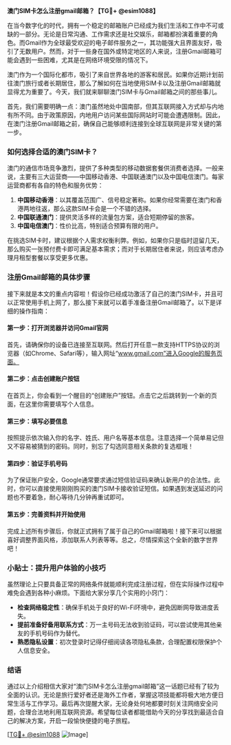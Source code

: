 **澳门SIM卡怎么注册gmail邮箱？【TG💪+ @esim1088】**

在当今数字化的时代，拥有一个稳定的邮箱账户已经成为我们生活和工作中不可或缺的一部分。无论是日常沟通、工作需求还是社交娱乐，邮箱都扮演着重要的角色。而Gmail作为全球最受欢迎的电子邮件服务之一，其功能强大且界面友好，吸引了无数用户。然而，对于一些身在国外或特定地区的人来说，注册Gmail邮箱可能会遇到一些困难，尤其是在网络环境受限的情况下。

澳门作为一个国际化都市，吸引了来自世界各地的游客和居民。如果你近期计划前往澳门旅行或者长期居住，那么了解如何在当地使用SIM卡以及注册Gmail邮箱就显得尤为重要了。今天，我们就来聊聊澳门SIM卡与Gmail邮箱之间的那些事儿。

首先，我们需要明确一点：澳门虽然地处中国南部，但其互联网接入方式却与内地有所不同。由于政策原因，内地用户访问某些国际网站时可能会遭遇限制。因此，在澳门注册Gmail邮箱之前，确保自己能够顺利连接到全球互联网是非常关键的第一步。

### 如何选择合适的澳门SIM卡？

澳门的通信市场竞争激烈，提供了多种类型的移动数据套餐供消费者选择。一般来说，主要有三大运营商——中国移动香港、中国联通澳门以及中国电信澳门。每家运营商都有各自的特色和服务优势：

1. **中国移动香港**：以其覆盖范围广、信号稳定著称。如果你经常需要在澳门和香港两地往返，那么这款SIM卡会是一个不错的选择。
2. **中国联通澳门**：提供灵活多样的流量包方案，适合短期停留的旅客。
3. **中国电信澳门**：性价比高，特别适合预算有限的用户。

在挑选SIM卡时，建议根据个人需求权衡利弊。例如，如果你只是临时逗留几天，那么购买一张预付费卡即可满足基本需求；而对于长期居住者来说，则应该考虑办理月租型套餐以享受更多优惠。

### 注册Gmail邮箱的具体步骤

接下来就是本文的重点内容啦！假设你已经成功激活了自己的澳门SIM卡，并且可以正常使用手机上网了，那么接下来就可以着手准备注册Gmail邮箱了。以下是详细的操作指南：

#### 第一步：打开浏览器并访问Gmail官网
首先，请确保你的设备已连接至互联网。然后打开任意一款支持HTTPS协议的浏览器（如Chrome、Safari等），输入网址“www.gmail.com”进入Google的服务页面。

#### 第二步：点击创建账户按钮
在首页上，你会看到一个醒目的“创建账户”按钮。点击它之后跳转到一个新的页面，在这里你需要填写个人信息。

#### 第三步：填写必要信息
按照提示依次输入你的名字、姓氏、用户名等基本信息。注意选择一个简单易记但又不容易被猜到的密码。同时，别忘了勾选同意相关条款的复选框哦！

#### 第四步：验证手机号码
为了保证账户安全，Google通常要求通过短信验证码来确认新用户的合法性。此时，你可以直接使用刚刚购买的澳门SIM卡接收验证短信。如果遇到发送延迟的问题也不要着急，耐心等待几分钟再重试即可。

#### 第五步：完善资料并开始使用
完成上述所有步骤后，你就正式拥有了属于自己的Gmail邮箱啦！接下来可以根据喜好调整界面风格，添加联系人列表等等。总之，尽情探索这个全新的数字世界吧！

### 小贴士：提升用户体验的小技巧

虽然理论上只要具备正常的网络条件就能顺利完成注册过程，但在实际操作过程中难免会遇到各种小麻烦。下面给大家分享几个实用的小窍门：

- **检查网络稳定性**：确保手机处于良好的Wi-Fi环境中，避免因断网导致进度丢失。
- **提前准备好备用联系方式**：万一主号码无法收到验证码，可以尝试使用其他亲友的手机号码作为替代。
- **熟悉隐私设置**：初次登录时记得仔细阅读各项隐私条款，合理配置权限保护个人信息安全。

### 结语

通过以上介绍相信大家对“澳门SIM卡怎么注册gmail邮箱”这一话题已经有了较为全面的认识。无论是旅行爱好者还是海外工作者，掌握这项技能都将极大地方便日常生活与工作学习。最后再次提醒大家，无论身处何地都要时刻关注网络安全问题，合理合法地利用互联网资源。希望每位读者都能借助今天的分享找到最适合自己的解决方案，开启一段愉快便捷的电子旅程。

[[TG💪+ @esim1088](https://t.me/s/esim1088) ![Image](https://i.postimg.cc/4NQfJmqS/Snipaste-2025-05-13-00-14-12.png)]